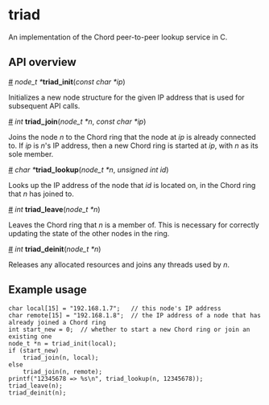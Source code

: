 triad
=====

An implementation of the Chord peer-to-peer lookup service in C.

API overview
------------

<a id="triad_init" href="#triad_init">#</a> <i>node_t *</i><b>triad_init</b>(<i>const char *ip</i>)

Initializes a new node structure for the given IP address that is used for
subsequent API calls.

<a id="triad_join" href="#triad_join">#</a> <i>int</i> <b>triad_join</b>(<i>node_t *n</i>, <i>const char *ip</i>)

Joins the node <i>n</i> to the Chord ring that the node at <i>ip</i> is already
connected to.  If <i>ip</i> is <i>n</i>'s IP address, then a new Chord ring is
started at <i>ip</i>, with <i>n</i> as its sole member.

<a id="triad_lookup" href="#triad_lookup">#</a> <i>char *</i><b>triad_lookup</b>(<i>node_t *n</i>, <i>unsigned int id</i>)

Looks up the IP address of the node that <i>id</i> is located on, in the Chord
ring that <i>n</i> has joined to.

<a id="triad_leave" href="#triad_leave">#</a> <i>int</i> <b>triad_leave</b>(<i>node_t *n</i>)

Leaves the Chord ring that <i>n</i> is a member of.  This is necessary for
correctly updating the state of the other nodes in the ring.

<a id="triad_deinit" href="#triad_deinit">#</a> <i>int</i> <b>triad_deinit</b>(<i>node_t *n</i>)

Releases any allocated resources and joins any threads used by <i>n</i>.

Example usage
-------------

    char local[15] = "192.168.1.7";   // this node's IP address
    char remote[15] = "192.168.1.8";  // the IP address of a node that has already joined a Chord ring
    int start_new = 0;  // whether to start a new Chord ring or join an existing one
    node_t *n = triad_init(local);
    if (start_new)
        triad_join(n, local);
    else
        triad_join(n, remote);
    printf("12345678 => %s\n", triad_lookup(n, 12345678));
    triad_leave(n);
    triad_deinit(n);
